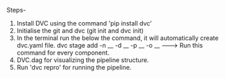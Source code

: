 Steps-
1. Install DVC using the command 'pip install dvc'
2. Initialise the git and dvc (git init and dvc init)
3. In the terminal run the below the command, it will automatically create dvc.yaml file.
    dvc stage add -n __ -d __ -p __ -o __ ---> Run this command for every component.
4. DVC.dag for visualizing the pipeline structure.
5. Run 'dvc repro' for running the pipeline.